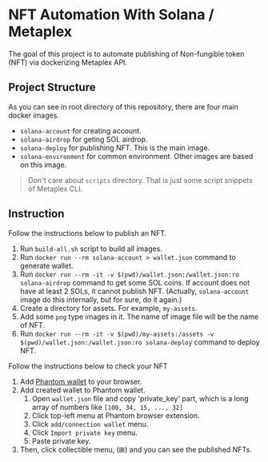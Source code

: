 # NFT Automation With Solana / Metaplex

The goal of this project is to automate publishing of Non-fungible token (NFT) via dockerizing Metaplex API.

## Project Structure

As you can see in root directory of this repository, there are four main docker images.

- `solana-account` for creating account.
- `solana-airdrop` for geting SOL airdrop.
- `solana-deploy` for publishing NFT. This is the main image.
- `solana-environment` for common environment. Other images are based on this image.

> Don't care about `scripts` directory. That is just some script snippets of Metaplex CLI.

## Instruction

Follow the instructions below to publish an NFT.

1. Run `build-all.sh` script to build all images.
1. Run `docker run --rm solana-account > wallet.json` command to generate wallet.
1. Run `docker run --rm -it -v $(pwd)/wallet.json:/wallet.json:ro solana-airdrop` command to get some SOL coins. If account does not have at least 2 SOLs, it cannot publish NFT. (Actually, `solana-account` image do this internally, but for sure, do it again.)
1. Create a directory for assets. For example, `my-assets`.
1. Add some `png` type images in it. The name of image file will be the name of NFT.
1. Run `docker run --rm -it -v $(pwd)/my-assets:/assets -v $(pwd)/wallet.json:/wallet.json:ro solana-deploy` command to deploy NFT.

Follow the instructions below to check your NFT

1. Add [Phantom wallet](https://phantom.app/) to your browser.
1. Add created wallet to Phantom wallet.
    1. Open `wallet.json` file and copy 'private_key' part, which is a long array of numbers like `[100, 34, 15, ..., 32]`
    1. Click top-left menu at Phantom browser extension.
    1. Click `add/connection wallet` menu.
    1. Click `Import private key` menu.
    1. Paste private key.
1. Then, click collectible menu, (⊞) and you can see the published NFTs.
